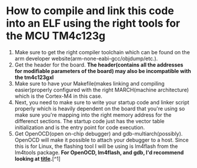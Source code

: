 # How to compile and link this code into an ELF using the right tools for the MCU TM4c123g 
1. Make sure to get the right compiler toolchain which can be found on the arm developer website(arm-none-eabi-gcc/objdump/etc.).
2. Get the header for the board. **The header(contains all the addresses for modifiable parameters of the board) may also be incompatible with the tm4c123gxl**
3. Make sure to have your Makefile(makes linking and compiling easier)properly configured with the right MARCH(machine architecture) which is the Cortex-M4 in this case.
4. Next, you need to make sure to write your startup code and linker script properly which is heavily dependent on the board that you're using so make sure you're 
mapping into the right memory address for the differenct sections. The startup code just has the vector table initialization and is the entry point for code execution.
5. Get OpenOCD(open on-chip debugger) and gdb-multiarch(possibly). OpenOCD will make it possible to attach your debugger to a host. Since this is for Linux, the flashing 
tool I will be using is lm4flash from the lm4tools package. 
**For OpenOCD, lm4flash, and gdb, I'd recommend looking at [title](https://www.jann.cc/2012/12/11/getting_started_with_the_ti_stellaris_launchpad_on_linux.html#install-the-lm4flash-tool).**[^1]

